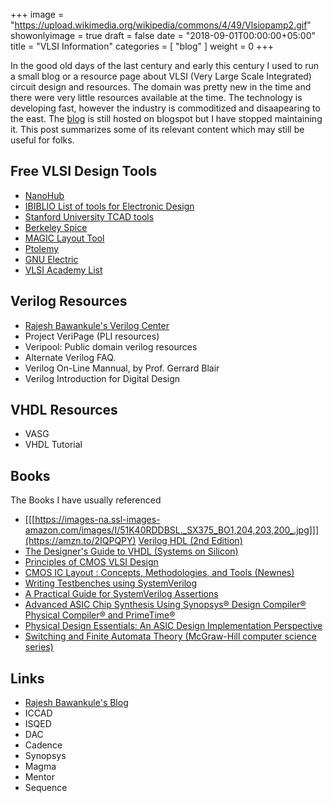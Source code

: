 +++
image = "https://upload.wikimedia.org/wikipedia/commons/4/49/Vlsiopamp2.gif"
showonlyimage = true
draft = false 
date = "2018-09-01T00:00:00+05:00"
title = "VLSI Information"
categories = [ "blog" ]
weight = 0
+++

In the good old days of the last century and early this century I used to run a small blog
or a resource page about VLSI (Very Large Scale Integrated) circuit design and resources.
The domain was pretty new in the time and there were very little resources available at the time.
The technology is developing fast, however the industry is commoditized and disaapearing to the east.
The [blog](http://mayursvlsiinfopage.blogspot.com/)  is still hosted on blogspot but I have stopped maintaining it. This post summarizes some of its relevant content which may still be useful for folks.

<!--more-->


## Free VLSI Design Tools
* [NanoHub](http://nanohub.org/)
* [IBIBLIO List of tools for Electronic Design](http://www.ibiblio.org/pub/linux/apps/circuits/)
* [Stanford University TCAD tools](http://www-tcad.stanford.edu/tcad/programs.html)
* [Berkeley Spice](https://ptolemy.berkeley.edu/projects/embedded/pubs/downloads/spice/index.htm)
* [MAGIC Layout Tool](https://ptolemy.berkeley.edu/projects/embedded/pubs/downloads/magic/index.htm)
* [Ptolemy](https://ptolemy.berkeley.edu/ptolemyII/index.htm)
* [GNU Electric](http://www.gnu.org/software/electric/)
* [VLSI Academy List](http://www.vlsiacademy.org/open-source-cad-tools.html)

## Verilog Resources
* [Rajesh Bawankule's Verilog Center](http://www.angelfire.com/in/rajesh52/verilog.html)
* Project VeriPage (PLI resources)
* Veripool: Public domain verilog resources
* Alternate Verilog FAQ.
* Verilog On-Line Mannual, by Prof. Gerrard Blair
* Verilog Introduction for Digital Design

## VHDL Resources
* VASG
* VHDL Tutorial


## Books
The Books I have usually referenced
* [[[https://images-na.ssl-images-amazon.com/images/I/51K40RDDBSL._SX375_BO1,204,203,200_.jpg]]](https://amzn.to/2IQPQPY) [Verilog HDL (2nd Edition)](https://amzn.to/2IQPQPY)
* [The Designer's Guide to VHDL (Systems on Silicon)]()
* [Principles of CMOS VLSI Design]()
* [CMOS IC Layout : Concepts, Methodologies, and Tools (Newnes)]()
* [Writing Testbenches using SystemVerilog]()
* [A Practical Guide for SystemVerilog Assertions]()
* [Advanced ASIC Chip Synthesis Using Synopsys® Design Compiler® Physical Compiler® and PrimeTime®]()
* [Physical Design Essentials: An ASIC Design Implementation Perspective]()
* [Switching and Finite Automata Theory (McGraw-Hill computer science series)]()

## Links
* [Rajesh Bawankule's Blog](http://rajesh52.blogspot.com/)
* ICCAD
* ISQED
* DAC
* Cadence
* Synopsys
* Magma
* Mentor
* Sequence


 






